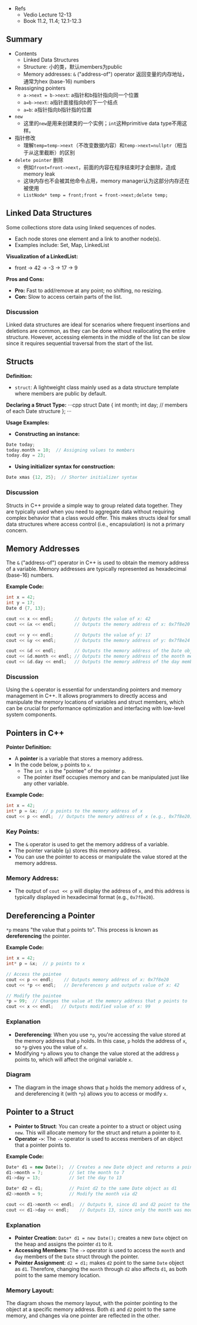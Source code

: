 - Refs
	- Vedio Lecture 12-13
	- Book 11.2, 11.4; 12.1-12.3
## Summary
- Contents
	- Linked Data Structures
	- Structure: 小的类，默认members为public
	- Memory addresses: `&` ("address-of") operator 返回变量的内存地址，通常为hex (base-16) numbers
- Reassigning pointers
	- `a->next = b->next`: a指针和b指针指向同一个位置
	- `a=b->next`: a指针直接指向b的下一个结点
	- `a=b`: a指针指向b指针指的位置
- `new`
	- 这里的`new`是用来创建类的一个实例；`int`这种primitive data type不用这样。
- 指针修改
	- 理解`temp=temp->next`（不改变数据内容）和`temp->next=nullptr`（相当于从这里截断）的区别
- `delete pointer` 删除
	- 例如`front=front->next`，前面的内容在程序结束时才会删除，造成memory leak
	- 这块内存也不会被其他命令占用，memory manager认为这部分内存还在被使用
	- `ListNode* temp = front;front = front->next;delete temp;`
## Linked Data Structures

Some collections store data using linked sequences of nodes.
- Each node stores one element and a link to another node(s).
- Examples include: Set, Map, LinkedList

**Visualization of a LinkedList:**
- front → 42 → -3 → 17 → 9

**Pros and Cons:**
- **Pro:** Fast to add/remove at any point; no shifting, no resizing.
- **Con:** Slow to access certain parts of the list.

### Discussion
Linked data structures are ideal for scenarios where frequent insertions and deletions are common, as they can be done without reallocating the entire structure. However, accessing elements in the middle of the list can be slow since it requires sequential traversal from the start of the list.
## Structs

**Definition:**
- `struct`: A lightweight class mainly used as a data structure template where members are public by default.

**Declaring a Struct Type:**
···cpp
struct Date {
    int month;
    int day;  // members of each Date structure
};
···

**Usage Examples:**
- **Constructing an instance:**
```cpp
Date today;
today.month = 10;  // Assigning values to members
today.day = 23;
```

- **Using initializer syntax for construction:**
```cpp
Date xmas {12, 25};  // Shorter initializer syntax
```

### Discussion
Structs in C++ provide a simple way to group related data together. They are typically used when you need to aggregate data without requiring complex behavior that a class would offer. This makes structs ideal for small data structures where access control (i.e., encapsulation) is not a primary concern.
## Memory Addresses

The `&` ("address-of") operator in C++ is used to obtain the memory address of a variable. Memory addresses are typically represented as hexadecimal (base-16) numbers.

**Example Code:**
```cpp
int x = 42;
int y = 17;
Date d {7, 13};

cout << x << endl;        // Outputs the value of x: 42
cout << &x << endl;       // Outputs the memory address of x: 0x7f8e20

cout << y << endl;        // Outputs the value of y: 17
cout << &y << endl;       // Outputs the memory address of y: 0x7f8e24

cout << &d << endl;       // Outputs the memory address of the Date object d: 0x7f8e28
cout << &d.month << endl; // Outputs the memory address of the month member of d: 0x7f8e28
cout << &d.day << endl;   // Outputs the memory address of the day member of d: 0x7f8e2c
```

### Discussion
Using the `&` operator is essential for understanding pointers and memory management in C++. It allows programmers to directly access and manipulate the memory locations of variables and struct members, which can be crucial for performance optimization and interfacing with low-level system components.

## Pointers in C++

**Pointer Definition:**
- A **pointer** is a variable that stores a memory address.
- In the code below, `p` points to `x`.
  - The `int x` is the "pointee" of the pointer `p`.
  - The pointer itself occupies memory and can be manipulated just like any other variable.

**Example Code:**
```cpp
int x = 42;
int* p = &x;  // p points to the memory address of x
cout << p << endl;  // Outputs the memory address of x (e.g., 0x7f8e20)
```

### Key Points:
- The `&` operator is used to get the memory address of a variable.
- The pointer variable (`p`) stores this memory address.
- You can use the pointer to access or manipulate the value stored at the memory address.

### Memory Address:
- The output of `cout << p` will display the address of `x`, and this address is typically displayed in hexadecimal format (e.g., `0x7f8e20`).
## Dereferencing a Pointer

`*p` means "the value that `p` points to". This process is known as **dereferencing** the pointer.

**Example Code:**
```cpp
int x = 42;
int* p = &x;  // p points to x

// Access the pointee
cout << p << endl;    // Outputs memory address of x: 0x7f8e20
cout << *p << endl;   // Dereferences p and outputs value of x: 42

// Modify the pointee
*p = 99;  // Changes the value at the memory address that p points to
cout << x << endl;   // Outputs modified value of x: 99
```

### Explanation
- **Dereferencing**: When you use `*p`, you're accessing the value stored at the memory address that `p` holds. In this case, `p` holds the address of `x`, so `*p` gives you the value of `x`.
- Modifying `*p` allows you to change the value stored at the address `p` points to, which will affect the original variable `x`.

### Diagram
- The diagram in the image shows that `p` holds the memory address of `x`, and dereferencing it (with `*p`) allows you to access or modify `x`.
## Pointer to a Struct

- **Pointer to Struct**: You can create a pointer to a struct or object using `new`. This will allocate memory for the struct and return a pointer to it.
- **Operator `->`**: The `->` operator is used to access members of an object that a pointer points to.

**Example Code:**
```cpp
Date* d1 = new Date();  // Creates a new Date object and returns a pointer to it
d1->month = 7;          // Set the month to 7
d1->day = 13;           // Set the day to 13

Date* d2 = d1;          // Point d2 to the same Date object as d1
d2->month = 9;          // Modify the month via d2

cout << d1->month << endl;  // Outputs 9, since d1 and d2 point to the same object
cout << d1->day << endl;    // Outputs 13, since only the month was modified
```

### Explanation
- **Pointer Creation**: `Date* d1 = new Date();` creates a new `Date` object on the heap and assigns the pointer `d1` to it.
- **Accessing Members**: The `->` operator is used to access the `month` and `day` members of the `Date` struct through the pointer.
- **Pointer Assignment**: `d2 = d1;` makes `d2` point to the same `Date` object as `d1`. Therefore, changing the `month` through `d2` also affects `d1`, as both point to the same memory location.

### Memory Layout:
The diagram shows the memory layout, with the pointer pointing to the object at a specific memory address. Both `d1` and `d2` point to the same memory, and changes via one pointer are reflected in the other.
